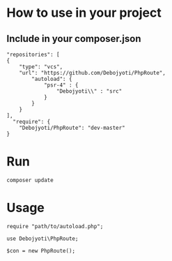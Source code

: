 # How to use in your project

## Include in your composer.json

    "repositories": [
    {
        "type": "vcs",
        "url": "https://github.com/Debojyoti/PhpRoute",
            "autoload": {
                "psr-4" : {
                    "Debojyoti\\" : "src"
                }
            }
        }
    ],
      "require": {
        "Debojyoti/PhpRoute": "dev-master"
    }

# Run 
`composer update`

# Usage
    
    require "path/to/autoload.php";

    use Debojyoti\PhpRoute;

    $con = new PhpRoute();
